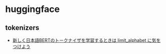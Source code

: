 # huggingface

## tokenizers

* [新しく日本語BERTのトークナイザを学習するときは limit_alphabet に気をつけよう](https://zenn.dev/hellorusk/articles/4513d7aac5b2cd)